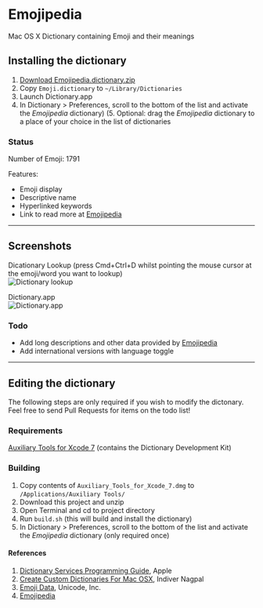 # Emojipedia
Mac OS X Dictionary containing Emoji and their meanings

## Installing the dictionary
1. [Download Emojipedia.dictionary.zip](https://github.com/gingerbeardman/Emojipedia/releases/download/20160717/Emojipedia.dictionary.zip)
2. Copy `Emoji.dictionary` to `~/Library/Dictionaries`
3. Launch Dictionary.app
4. In Dictionary > Preferences, scroll to the bottom of the list and activate the *Emojipedia* dictionary)
(5. Optional: drag the *Emojipedia* dictionary to a place of your choice in the list of dictionaries

### Status
Number of Emoji: 1791

Features: 
* Emoji display
* Descriptive name
* Hyperlinked keywords
* Link to read more at [Emojipedia](http://emojipedia.org)

---

## Screenshots

Dicationary Lookup (press Cmd+Ctrl+D whilst pointing the mouse cursor at the emoji/word you want to lookup)  
![Dictionary lookup](https://github.com/gingerbeardman/Emojipedia/blob/master/screenshot_dictionary_lookup.png)

Dictionary.app  
![Dictionary.app](https://github.com/gingerbeardman/Emojipedia/blob/master/screenshot_dictionary_app.png)

### Todo
* Add long descriptions and other data provided by [Emojipedia](http://emojipedia.org)
* Add international versions with language toggle

---

## Editing the dictionary

The following steps are only required if you wish to modify the dictonary. Feel free to send Pull Requests for items on the todo list!

### Requirements

[Auxiliary Tools for Xcode 7](http://adcdownload.apple.com/Developer_Tools/Auxiliary_Tools_for_Xcode_7/Auxiliary_Tools_for_Xcode_7.dmg) (contains the Dictionary Development Kit)

### Building

1. Copy contents of `Auxiliary_Tools_for_Xcode_7.dmg` to `/Applications/Auxiliary Tools/`
2. Download this project and unzip
3. Open Terminal and cd to project directory
4. Run `build.sh` (this will build and install the dictionary)
5. In Dictionary > Preferences, scroll to the bottom of the list and activate the *Emojipedia* dictionary (only required once)

#### References
1. [Dictionary Services Programming Guide](https://developer.apple.com/library/mac/documentation/UserExperience/Conceptual/DictionaryServicesProgGuide/Introduction/Introduction.html#//apple_ref/doc/uid/TP40006152-CH1-SW1), Apple
2. [Create Custom Dictionaries For Mac OSX](http://blog.nagpals.com/mac-dictionaries/), Indiver Nagpal
3. [Emoji Data](http://unicode.org/emoji/charts/emoji-list.html), Unicode, Inc.
4. [Emojipedia](http://emojipedia.org)
